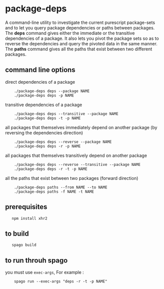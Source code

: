 package-deps
============

A command-line utility to investigate the current purescript package-sets and to let you query package dependencies or paths between packages. The **deps** command gives either the immediate or the transitive dependencies of a package.  It also lets you pivot the package sets so as to reverse the dependencies and query the pivoted data in the same manner. The **paths** command gives all the paths that exist between two different packages.

command line options
--------------------

direct dependencies of a package

```
    ./package-deps deps --package NAME
    ./package-deps deps -p NAME
```

transitive dependencies of a package

```
    ./package-deps deps --transitive --package NAME
    ./package-deps deps -t -p NAME
```

all packages that themselves immediately depend on another package (by reversing the dependencies direction)

```
    ./package-deps deps --reverse --package NAME
    ./package-deps deps -r -p NAME
```


all packages that themselves transitively depend on another package 

```
    ./package-deps deps --reverse --transitive --package NAME
    ./package-deps deps -r -t -p NAME
```

all the paths that exist between two packages (forward direction)

```
    ./package-deps paths --from NAME --to NAME
    ./package-deps paths -f NAME -t NAME
```


prerequisites
-------------

```
   npm install xhr2
```


to build
--------

```
   spago build
```

to run throuh spago
-------------------

you must use ```exec-args```, For example :

```
    spago run --exec-args "deps -r -t -p NAME"
```